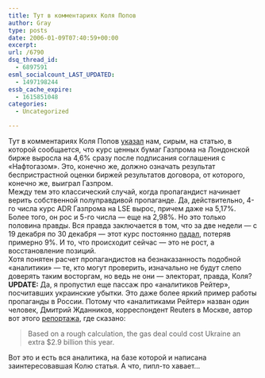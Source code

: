 ```yaml
---
title: Тут в комментариях Коля Попов
author: Gray
type: posts
date: 2006-01-09T07:40:59+00:00
excerpt:
url: /6790
dsq_thread_id:
  - 6897591
esml_socialcount_LAST_UPDATED:
  - 1497198244
essb_cache_expire:
  - 1615851048
categories:
  - Uncategorized

---
```








Тут в комментариях Коля Попов <a href="http://www.searchengines.ru/blog/archives/006784.html" target="_blank">указал</a> нам, сирым, на статью, в которой сообщается, что курс ценных бумаг Газпрома на Лондонской бирже выросла на 4,6% сразу после подписания соглашения с &#171;Нафтогазом&#187;. Это, конечно же, должно означать результат беспристрастной оценки биржей результатов договора, от которого, конечно же, выиграл Газпром.  
Между тем это классический случай, когда пропагандист начинает верить собственной полуправдивой пропаганде. Да, действительно, 4-го числа курс ADR Газпрома на LSE вырос, причем даже на 5,17%. Более того, он рос и 5-го числа &#8212; еще на 2,98%. Но это только половина правды. Вся правда заключается в том, что за две недели &#8212; с 19 декабря по 30 декабря &#8212; этот курс постоянно <a href="http://custom.marketwatch.com/custom/ft-com/quotechartnews.asp?subtab=0&#038;t=e&#038;q=OGZD&#038;s2=uk&#038;extelID=&#038;ticker=&#038;countrycode=uk&#038;sid=126054&#038;symb=OGZD&#038;selected=&#038;company=NEW&#038;isin=&#038;sedol=5140989&#038;ftep=" target="_blank">падал</a>, потеряв примерно 9%. И то, что происходит сейчас &#8212; это не рост, а восстановление позиций.  
Хотя понятен расчет пропагандистов на безнаказанность подобной &#171;аналитики&#187; &#8212; те, кто могут проверить, изначально не будут слепо доверять таким восторгам, но ведь не они &#8212; электорат, правда, Коля?  
**UPDATE:** Да, я пропустил еще пассаж про &#171;аналитиков Рейтер&#187;, посчитавших украинские убытки. Это даже более яркий пример работы пропаганды в России. Потому что &#171;аналитиками Рейтер&#187; назван один человек, Дмитрий Жданников, корреспондент Reuters в Москве, автор вот этого <a href="http://today.reuters.com/news/newsArticleSearch.aspx?storyID=47597+05-Jan-2006+RTRS&#038;srch=Ukraine" target="_blank">репортажа</a>, где сказано:

> Based on a rough calculation, the gas deal could cost Ukraine an extra $2.9 billion this year.

Вот это и есть вся аналитика, на базе которой и написана заинтересовавшая Колю статья. А что, пипл-то хавает&#8230;